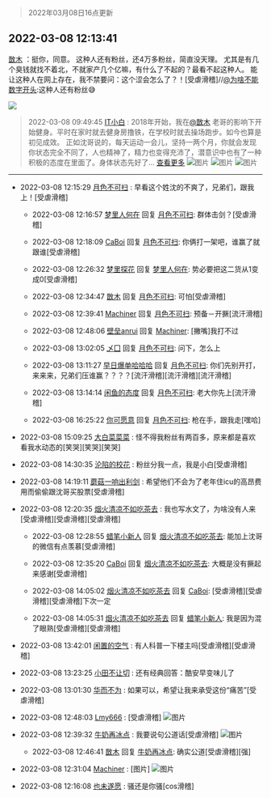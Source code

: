 > 2022年03月08日16点更新
<link rel="stylesheet" href="https://cdn.jsdelivr.net/gh/taotie6/sampleJSON@main/css/photo_show.css">
<meta name="referrer" content="no-referrer" />


 ## 2022-03-08 12:13:41 

 [㪚木](https://www.coolapk.com/feed/34089838?shareKey=ZjI0YjViODA2OGJmNjIyNmUzMDk~) ：挺你，同意。
这种人还有粉丝，还4万多粉丝，简直没天理。
尤其是有几个臭钱就找不着北，不就家产几个亿嘛，有什么了不起的？最看不起这种人。
能让这种人在网上存在，我不禁要问：这个涩会怎么了？！[受虐滑稽]//<a class="feed-link-uname" href="/u/为啥不能数字开头">@为啥不能数字开头</a>:这种人还有粉丝😅 

<div class="album">
<img class="img-item" src="https://image.coolapk.com/feed/2019/0412/14/1081091_1555050917_553@393x235.gif" />
</div>

> 2022-03-08 09:49:45 
> [IT小白](https://www.coolapk.com/feed/34085884?shareKey=OTQ0OTQ4NTk3Zjc1NjIyNmUzMDk~) : 2018年开始，我在<a class="feed-link-uname" href="/u/㪚木">@㪚木</a> 老哥的影响下开始健身。平时在家时就去健身房撸铁，在学校时就去操场跑步。如今也算是初见成效。 正如沈哥说的，每天运动一会儿，坚持一两个月，你就会发现你状态完全不同了，人也精神了，精力也变得充沛了，潜意识中也有了一种积极的态度在里面了。身体状态先好了... <a href="">查看更多</a> 
![图片](https://image.coolapk.com/feed/2022/0308/09/1002886_7109380b_4182_3524_221@3000x3000.jpeg)
![图片](https://image.coolapk.com/feed/2022/0308/09/1002886_7bc45532_4182_3528_356@2423x1818.jpeg)
![图片](https://image.coolapk.com/feed/2022/0308/09/1002886_0bbcbbe2_4182_3534_715@2532x2532.jpeg)

 ------- 

- 2022-03-08 12:15:29 [月色不可扫](uid=3639201) : 早看这个姓沈的不爽了，兄弟们，跟我上！[受虐滑稽] 

    - 2022-03-08 12:16:57 [梦里人何在](uid=2138001) 回复 [月色不可扫](uid=3639201): 群体击剑？[受虐滑稽] 

    - 2022-03-08 12:18:09 [CaBoi](uid=3746166) 回复 [月色不可扫](uid=3639201): 你俩打一架吧，谁赢了就跟谁[受虐滑稽] 

    - 2022-03-08 12:26:32 [梦里探花](uid=836750) 回复 [梦里人何在](uid=2138001): 势必要把这二货从1变成0[受虐滑稽] 

    - 2022-03-08 12:34:47 [㪚木](uid=1081091) 回复 [月色不可扫](uid=3639201): 可怕[受虐滑稽] 

    - 2022-03-08 12:39:41 [Machiner](uid=3114536) 回复 [月色不可扫](uid=3639201): 预备－开撅[流汗滑稽] 

    - 2022-03-08 12:48:06 [壁垒anrui](uid=3371552) 回复 [Machiner](uid=3114536): [撇嘴]我打不过 

    - 2022-03-08 13:02:05 [乄囗](uid=759206) 回复 [月色不可扫](uid=3639201): 问下，怎么上 

    - 2022-03-08 13:11:27 [早日爆单哈哈哈](uid=2188936) 回复 [月色不可扫](uid=3639201): 你们先别开打，来来来，兄弟们压谁赢？？？？[流汗滑稽][流汗滑稽][流汗滑稽] 

    - 2022-03-08 13:14:14 [闲鱼的态度](uid=3298233) 回复 [月色不可扫](uid=3639201): 老大你先上[流汗滑稽] 

    - 2022-03-08 16:25:22 [你可愿意](uid=680448) 回复 [月色不可扫](uid=3639201): 枪在手，跟我走[嘿哈] 

- 2022-03-08 15:09:25 [大白菜菜菜](uid=2081020) : 怪不得我粉丝有两百多，原来都是喜欢看我水动态的[笑哭][笑哭][笑哭] 

- 2022-03-08 14:30:35 [沦陷的校花](uid=3136516) : 粉丝分我一点，我是小白[受虐滑稽] 

- 2022-03-08 14:19:11 [蘑菇一响出利剑](uid=9674212) : 希望他们不会为了老年住icu的高昂费用而偷偷跟沈哥买股票[受虐滑稽] 

- 2022-03-08 12:20:35 [烟火清凉不如吃茶去](uid=4279524) : 我也写水文了，为啥没有人来[受虐滑稽][受虐滑稽][受虐滑稽] 

    - 2022-03-08 12:28:55 [蜡笔小新人](uid=4236945) 回复 [烟火清凉不如吃茶去](uid=4279524): 能加上沈哥的微信有点羡慕[受虐滑稽] 

    - 2022-03-08 12:35:20 [CaBoi](uid=3746166) 回复 [烟火清凉不如吃茶去](uid=4279524): 大概是没有撅起来感谢[受虐滑稽] 

    - 2022-03-08 14:05:02 [烟火清凉不如吃茶去](uid=4279524) 回复 [CaBoi](uid=3746166): [受虐滑稽][受虐滑稽][受虐滑稽]下次一定 

    - 2022-03-08 14:05:31 [烟火清凉不如吃茶去](uid=4279524) 回复 [蜡笔小新人](uid=4236945): 我是因为混了眼熟[受虐滑稽][受虐滑稽] 

- 2022-03-08 13:42:01 [闲置的空气](uid=17635001) : 有人科普一下楼主吗[受虐滑稽][受虐滑稽] 

- 2022-03-08 13:23:25 [小田不让切](uid=2501051) : 还有经典回答：酷安早变味儿了 

- 2022-03-08 13:01:30 [华而不为](uid=1212555) : 如果可以，希望让我来承受这份“痛苦”[受虐滑稽] 

- 2022-03-08 12:48:03 [Lmy666](uid=2892232) : [受虐滑稽] ![图片](https://image.coolapk.com/feed/2019/0101/01/1130188_1546276006_2476@389x272.gif)

- 2022-03-08 12:39:32 [牛奶再冰点](uid=3069237) : 我要说句公道话[受虐滑稽] ![图片](https://image.coolapk.com/feed/2022/0308/12/3069237_f286deb8_4370_679_927@1140x746.jpeg)

    - 2022-03-08 12:46:41 [㪚木](uid=1081091) 回复 [牛奶再冰点](uid=3069237): 确实公道[受虐滑稽][强] 

- 2022-03-08 12:31:04 [Machiner](uid=3114536) : [图片] ![图片](https://image.coolapk.com/feed/2022/0308/12/3114536_75277d7c_3863_3927_372@1920x1080.jpeg)

- 2022-03-08 12:16:08 [也未遂愿](uid=3056500) : 骚还是你骚[cos滑稽] 

